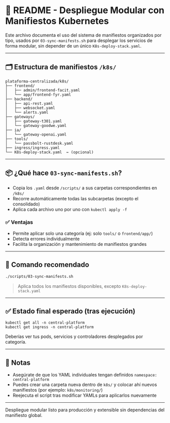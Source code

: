 # 📘 README - Despliegue Modular con Manifiestos Kubernetes

Este archivo documenta el uso del sistema de manifiestos organizados por tipo, usados por `03-sync-manifests.sh` para desplegar los servicios de forma modular, sin depender de un único `K8s-deploy-stack.yaml`.

---

## 🗂️ Estructura de manifiestos `/k8s/`

```
plataforma-centralizada/k8s/
├── frontend/
│   ├── admin/frontend-facit.yaml
│   └── app/frontend-fyr.yaml
├── backend/
│   ├── api-rest.yaml
│   ├── websocket.yaml
│   └── alerts.yaml
├── gateways/
│   ├── gateway-t301.yaml
│   └── gateway-goodwe.yaml
├── ia/
│   └── gateway-openai.yaml
├── tools/
│   └── passbolt-rustdesk.yaml
├── ingress/ingress.yaml
└── K8s-deploy-stack.yaml  ← (opcional)
```

---

## 📦 ¿Qué hace `03-sync-manifests.sh`?

- Copia los `.yaml` desde `/scripts/` a sus carpetas correspondientes en `/k8s/`
- Recorre automáticamente todas las subcarpetas (excepto el consolidado)
- Aplica cada archivo uno por uno con `kubectl apply -f`

### ✅ Ventajas
- Permite aplicar solo una categoría (ej: solo `tools/` o `frontend/app/`)
- Detecta errores individualmente
- Facilita la organización y mantenimiento de manifiestos grandes

---

## 🧭 Comando recomendado

```bash
./scripts/03-sync-manifests.sh
```

> Aplica todos los manifiestos disponibles, excepto `K8s-deploy-stack.yaml`

---

## ✅ Estado final esperado (tras ejecución)

```
kubectl get all -n central-platform
kubectl get ingress -n central-platform
```

Deberías ver tus pods, servicios y controladores desplegados por categoría.

---

## 📌 Notas

- Asegúrate de que los YAML individuales tengan definidos `namespace: central-platform`
- Puedes crear una carpeta nueva dentro de `k8s/` y colocar ahí nuevos manifiestos (por ejemplo: `k8s/monitoring/`)
- Reejecuta el script tras modificar YAMLs para aplicarlos nuevamente

---

Despliegue modular listo para producción y extensible sin dependencias del manifiesto global.

